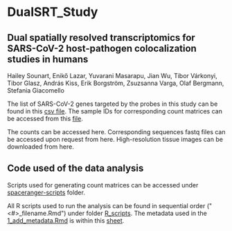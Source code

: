 # DualSRT_Study

## Dual spatially resolved transcriptomics for SARS-CoV-2 host-pathogen colocalization studies in humans
Hailey Sounart, Enikő Lazar, Yuvarani Masarapu, Jian Wu, Tibor Várkonyi, Tibor Glasz, András Kiss, Erik Borgström, Zsuzsanna Varga, Olaf Bergmann, Stefania Giacomello

The list of SARS-CoV-2 genes targeted by the probes in this study can be found in this [csv file](data/covid_genes.csv).
The sample IDs for corresponding count matrices can be accessed from this [file](data/sampleID-counts-foldermapping.txt).

The counts can be accessed here.
Corresponding sequences fastq files can be accessed upon request from here.
High-resolution tissue images can be downloaded from here.

## Code used of the data analysis
Scripts used for generating count matrices can be accessed under [spaceranger-scripts](spaceranger-scripts/) folder.

All R scripts used to run the analysis can be found in sequential order ("<#>_filename.Rmd") under folder [R_scripts](R_scripts/).
The metadata used in the [1_add_metadata.Rmd](R_scripts/1_add_metadata.Rmd) is within this [sheet](data/covidlung_metadata.xlsx). 



